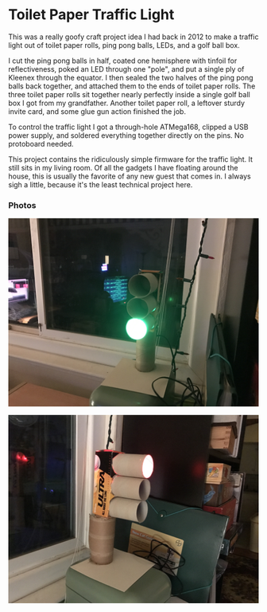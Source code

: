 # Toilet Paper Traffic Light

This was a really goofy craft project idea I had back in 2012 to make a traffic light out of toilet paper rolls, ping pong balls, LEDs, and a golf ball box.

I cut the ping pong balls in half, coated one hemisphere with tinfoil for reflectiveness, poked an LED through one "pole", and put a single ply of Kleenex through the equator. I then sealed the two halves of the ping pong balls back together, and attached them to the ends of toilet paper rolls. The three toilet paper rolls sit together nearly perfectly inside a single golf ball box I got from my grandfather. Another toilet paper roll, a leftover sturdy invite card, and some glue gun action finished the job.

To control the traffic light I got a through-hole ATMega168, clipped a USB power supply, and soldered everything together directly on the pins. No protoboard needed.

This project contains the ridiculously simple firmware for the traffic light. It still sits in my living room. Of all the gadgets I have floating around the house, this is usually the favorite of any new guest that comes in. I always sigh a little, because it's the least technical project here.

### Photos
![TP Light Green](TpLightGreen.JPG)

![TP Light Red](TpLightRed.JPG)
